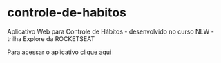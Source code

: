 # controle-de-habitos
 
 Aplicativo Web para Controle de Hábitos - desenvolvido no curso NLW - trilha Explore da ROCKETSEAT

 Para acessar o aplicativo [clique aqui](https://camilobreia.github.io/controle-de-habitos/)

